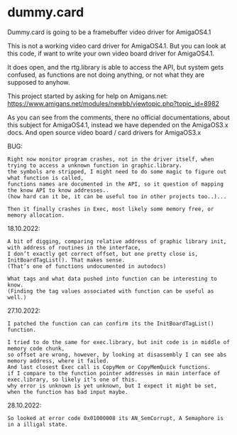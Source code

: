# dummy.card

Dummy.card is going to be a framebuffer video driver for AmigaOS4.1

This is not a working video card driver for AmigaOS4.1. 
But you can look at this code, if want to write your own video board driver for AmigaOS4.1.

It does open, and the rtg.library is able to access the API, 
but system gets confused, as functions are not doing anything, or not what they are supposed to anyhow.

This project started by asking for help on Amigans.net:
https://www.amigans.net/modules/newbb/viewtopic.php?topic_id=8982

As you can see from the comments, there no official documentations, 
about this subject for AmigaOS4.1, instead we have depended on the AmigaOS3.x docs.
And open source video board / card drivers for AmigaOS3.x

BUG:

    Right now monitor program crashes, not in the driver itself, when trying to access a unknown function in graphic.library. 
    the symbols are stripped, I might need to do some magic to figure out what function is called, 
    functions names are documented in the API, so it question of mapping the know API to know addresses..
    (how hard can it be, it can be useful too in other projects too..)...

    Then it finally crashes in Exec, most likely some memory free, or memory allocation.

18.10.2022:

    A bit of digging, comparing relative address of graphic library init, with address of routines in the interface, 
    I don’t exactly get correct offset, but one pretty close is, InitBoardTagList(). That makes sense.
    (That’s one of functions undocumented in autodocs)

    What tags and what data pushed into function can be interesting to know.
    (Finding the tag values associated with function can be useful as well.)

27.10.2022:

    I patched the function can can confirm its the InitBoardTagList() function.

    I tried to do the same for exec.library, but init code is in middle of memory code chunk, 
    so offset are wrong, however, by looking at disassembly I can see abs memory address, where it failed.
    And last closest Exec call is CopyMem or CopyMemQuick functions.
    if I compare to the function pointer addresses in main interface of exec.library, so likely it’s one of this.
    why error is unknown is yet unknown, but I expect it might be set, when the function has bad input maybe.

28.10.2022:

    So looked at error code 0x01000008 its AN_SemCorrupt, A Semaphore is in a illigal state.
